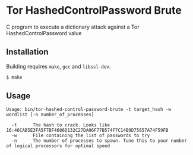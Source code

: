 # Tor HashedControlPassword Brute

C program to execute a dictionary attack against a Tor HashedControlPassword value

## Installation

Building requires `make`, `gcc` and `libssl-dev`. 

```bash
$ make
```

## Usage

```
Usage: bin/tor-hashed-control-password-brute -t target_hash -w wordlist [-n number_of_processes]

  -t      The hash to crack. Looks like 16:46CAB5E3FA5F7BF4606D132C27DA06F77B574F7C14B9D75657A74F59FB
  -w      File containing the list of passwords to try
  -n      The number of processes to spawn. Tune this to your number of logical processors for optimal speed
```
